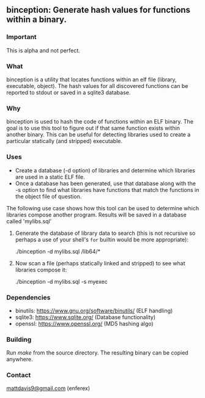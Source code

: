 ## binception: Generate hash values for functions within a binary.

### Important
This is alpha and not perfect.

### What
binception is a utility that locates functions within an elf file (library,
executable, object).  The hash values for all discovered functions can
be reported to stdout or saved in a sqlite3 database.

### Why
binception is used to hash the code of functions within an ELF binary.  The goal
is to use this tool to figure out if that same function exists within another
binary.  This can be useful for detecting libraries used to create a
particular statically (and stripped) executable.

### Uses
* Create a database (-d option) of libraries and determine which libraries are used in a static ELF file.
* Once a database has been generated, use that database along with the -s option
to find what libraries have functions that match the functions in the object
file of question.

The following use case shows how this tool can be used to determine which
libraries compose another program.  Results will be saved in a database called
'mylibs.sql'

1. Generate the database of library data to search (this is not recursive so
perhaps a use of your shell's ```for``` builtin would be more appropriate):

    ./binception -d mylibs.sql /lib64/*

1. Now scan a file (perhaps statically linked and stripped) to see what libraries compose it: 

    ./binception -d mylibs.sql -s myexec

### Dependencies
* binutils: https://www.gnu.org/software/binutils/ (ELF handling)
* sqlite3: https://www.sqlite.org/  (Database functionality)
* openssl: https://www.openssl.org/ (MD5 hashing algo)

### Building
Run *make* from the source directory.  The resulting binary can be copied
anywhere.

### Contact
mattdavis9@gmail.com (enferex)
